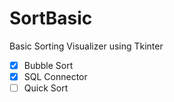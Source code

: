# SortBasic

Basic Sorting Visualizer using Tkinter

- [x] Bubble Sort
- [x] SQL Connector
- [ ] Quick Sort
